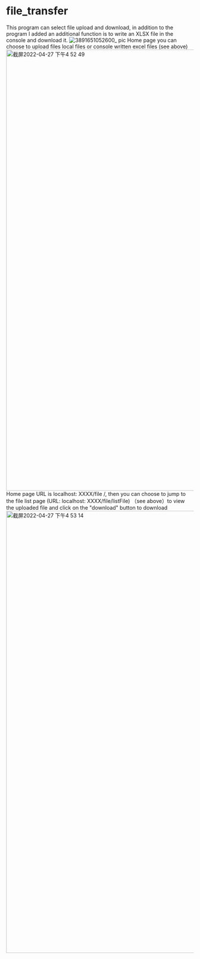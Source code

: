 # file_transfer
This program can select file upload and download, in addition to the program I added an additional function is to write an XLSX file in the console and download it.
![3891651052600_ pic](https://user-images.githubusercontent.com/104492611/165490675-3e793f81-d583-4d55-8458-318627f1af05.jpg)
Home page you can choose to upload files local files or console written excel files (see above)
<img width="1184" alt="截屏2022-04-27 下午4 52 49" src="https://user-images.githubusercontent.com/104492611/165491381-e55ac541-131e-4e90-96c7-f59be4978857.png">
Home page URL is localhost: XXXX/file /, then you can choose to jump to the file list page (URL: localhost: XXXX/file/listFile) （see above）to view the uploaded file and click on the "download" button to download
<img width="1187" alt="截屏2022-04-27 下午4 53 14" src="https://user-images.githubusercontent.com/104492611/165492468-16d00c6c-0195-4694-bebd-0ae08a72487b.png">
